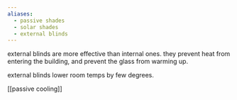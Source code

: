 ```yaml
---
aliases:
  - passive shades
  - solar shades
  - external blinds
---
```

external blinds are more effective than internal ones.
they prevent heat from entering the building, and prevent the glass from warming up.

 external blinds lower room temps by few degrees.

[[passive cooling]]